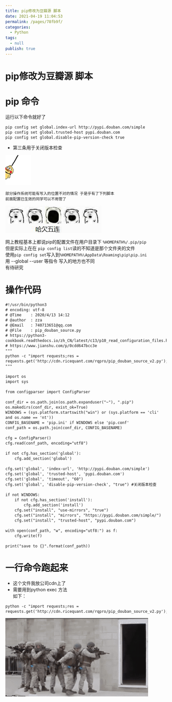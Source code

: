 ```yaml
---
title: pip修改为豆瓣源 脚本
date: 2021-04-19 11:04:53
permalink: /pages/78fb9f/
categories: 
  - Python
tags: 
  - null
publish: true
---
```

# pip修改为豆瓣源 脚本  

# pip 命令    
运行以下命令就好了    
```    
pip config set global.index-url http://pypi.douban.com/simple    
pip config set global.trusted-host pypi.douban.com    
pip config set global.disable-pip-version-check true      
```    
* 第三条用于关闭版本检查    
    
![](../images/7485616-d661322f3e6c403f.gif)    
    
    
    
`部分操作系统可能有写入的位置不对的情况 于是乎有了下列脚本`    
`前面配置已生效的同学可以不用管了`    
    
![ ](../images/7485616-d7f1d7a3e6f0b530.jpg)    
    
网上教程基本上都说pip的配置文件在用户目录下 `%HOMEPATH%/.pip/pip`    
但是实际上在在 `pip config list`读的不知道是那个文件夹的文件    
使用`pip config set`写入到`%HOMEPATH%\AppData\Roaming\pip\pip.ini`    
用 --global --user 等指令 写入的地方也不同     
有待研究     
    
# 操作代码    
    
    
```    
#!/usr/bin/python3    
# encoding: utf-8     
# @Time    : 2020/4/13 14:12    
# @author  : zza    
# @Email   : 740713651@qq.com    
# @File    : pip_douban_source.py    
# https://python3-cookbook.readthedocs.io/zh_CN/latest/c13/p10_read_configuration_files.html    
# https://www.jianshu.com/p/0cdd647bcc3e    
"""    
python -c "import requests;res = requests.get('http://cdn.ricequant.com/rqpro/pip_douban_source_v2.py');exec(res.text)"    
"""    
    
import os    
import sys    
    
from configparser import ConfigParser    
    
conf_dir = os.path.join(os.path.expanduser("~"), ".pip")    
os.makedirs(conf_dir, exist_ok=True)    
WINDOWS = (sys.platform.startswith("win") or (sys.platform == 'cli' and os.name == 'nt'))    
CONFIG_BASENAME = 'pip.ini' if WINDOWS else 'pip.conf'    
conf_path = os.path.join(conf_dir, CONFIG_BASENAME)    
    
cfg = ConfigParser()    
cfg.read(conf_path, encoding="utf8")    
    
if not cfg.has_section('global'):    
    cfg.add_section('global')    
    
cfg.set('global', 'index-url', 'http://pypi.douban.com/simple')    
cfg.set('global', 'trusted-host', 'pypi.douban.com')    
cfg.set('global', 'timeout', "60")    
cfg.set('global', 'disable-pip-version-check', "true") #关闭版本检查    
    
if not WINDOWS:    
    if not cfg.has_section('install'):    
        cfg.add_section('install')    
    cfg.set("install", "use-mirrors", "true")    
    cfg.set("install", "mirrors", "https://pypi.douban.com/simple/")    
    cfg.set("install", "trusted-host", "pypi.douban.com")    
    
with open(conf_path, "w", encoding="utf8:") as f:    
    cfg.write(f)    
    
print("save to {}".format(conf_path))    
```    
    
# 一行命令跑起来    
* 这个文件我放公司cdn上了    
* 需要用到python exec 方法    
如下：    
```    
python -c "import requests;res = requests.get('http://cdn.ricequant.com/rqpro/pip_douban_source_v2.py');exec(res.text)"    
```    
    
    
    
![](../images/7485616-cb2bcda1cf4a45b4.gif)    
    
    
    
    

